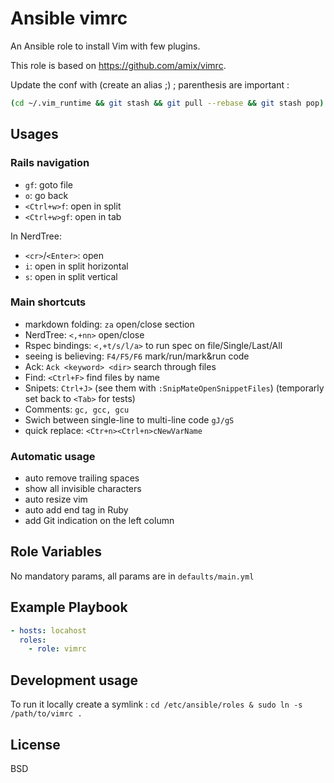 # Ansible vimrc

An Ansible role to install Vim with few plugins.

This role is based on https://github.com/amix/vimrc.

Update the conf with (create an alias ;) ; parenthesis are important :
```bash
(cd ~/.vim_runtime && git stash && git pull --rebase && git stash pop)
```

## Usages

### Rails navigation

- `gf`: goto file
- `o`: go back
- `<Ctrl+w>f`: open in split
- `<Ctrl+w>gf`: open in tab

In NerdTree:
- `<cr>`/`<Enter>`: open
- `i`: open in split horizontal
- `s`: open in split vertical

### Main shortcuts

- markdown folding: `za` open/close section
- NerdTree: `<,+nn>` open/close
- Rspec bindings: `<,+t/s/l/a>` to run spec on file/Single/Last/All
- seeing is believing: `F4/F5/F6` mark/run/mark&run code
- Ack: `Ack <keyword> <dir>` search through files
- Find: `<Ctrl+F>` find files by name
- Snipets: `Ctrl+J>` (see them with `:SnipMateOpenSnippetFiles`) (temporarly set back to `<Tab>` for tests)
- Comments: `gc, gcc, gcu`
- Swich between single-line to multi-line code `gJ/gS`
- quick replace: `<Ctr+n><Ctrl+n>cNewVarName`

### Automatic usage

- auto remove trailing spaces
- show all invisible characters
- auto resize vim
- auto add end tag in Ruby
- add Git indication on the left column

## Role Variables

No mandatory params, all params are in `defaults/main.yml`

## Example Playbook

```yaml
- hosts: locahost
  roles:
    - role: vimrc
```

## Development usage
To run it locally create a symlink : `cd /etc/ansible/roles & sudo ln -s /path/to/vimrc .`

## License

BSD
